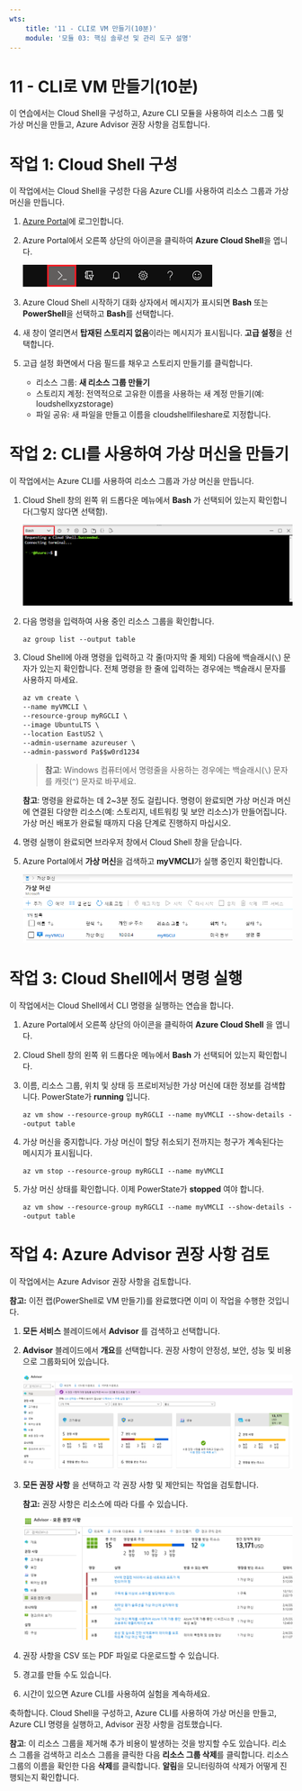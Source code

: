 ```yaml
---
wts:
    title: '11 - CLI로 VM 만들기(10분)'
    module: '모듈 03: 핵심 솔루션 및 관리 도구 설명'
---
```

# 11 - CLI로 VM 만들기(10분)

이 연습에서는 Cloud Shell을 구성하고, Azure CLI 모듈을 사용하여 리소스 그룹 및 가상 머신을 만들고, Azure Advisor 권장 사항을 검토합니다. 

# 작업 1: Cloud Shell 구성 

이 작업에서는 Cloud Shell을 구성한 다음 Azure CLI를 사용하여 리소스 그룹과 가상 머신을 만듭니다.  

1. [Azure Portal](https://portal.azure.com)에 로그인합니다.

2. Azure Portal에서 오른쪽 상단의 아이콘을 클릭하여 **Azure Cloud Shell**을 엽니다.

    ![Azure Portal의 Azure Cloud Shell 아이콘 스크린샷.](../images/1002.png)
   
3. Azure Cloud Shell 시작하기 대화 상자에서 메시지가 표시되면 **Bash** 또는 **PowerShell**을 선택하고 **Bash**를 선택합니다. 

4. 새 창이 열리면서 **탑재된 스토리지 없음**이라는 메시지가 표시됩니다. **고급 설정**을 선택합니다.

5. 고급 설정 화면에서 다음 필드를 채우고 스토리지 만들기를 클릭합니다.
    - 리소스 그룹: **새 리소스 그룹 만들기**
    - 스토리지 계정: 전역적으로 고유한 이름을 사용하는 새 계정 만들기(예: loudshellxyzstorage)
    - 파일 공유: 새 파일을 만들고 이름을 cloudshellfileshare로 지정합니다.


# 작업 2: CLI를 사용하여 가상 머신을 만들기

이 작업에서는 Azure CLI를 사용하여 리소스 그룹과 가상 머신을 만듭니다.

1. Cloud Shell 창의 왼쪽 위 드롭다운 메뉴에서 **Bash** 가 선택되어 있는지 확인합니다(그렇지 않다면 선택함).

    ![Bash 드롭다운이 강조 표시된 Azure Portal Azure Cloud Shell의 스크린샷.](../images/1002a.png)


2. 다음 명령을 입력하여 사용 중인 리소스 그룹을 확인합니다.

    ```cli
    az group list --output table
    ```

4. Cloud Shell에 아래 명령을 입력하고 각 줄(마지막 줄 제외) 다음에 백슬래시(`\`) 문자가 있는지 확인합니다. 전체 명령을 한 줄에 입력하는 경우에는 백슬래시 문자를 사용하지 마세요. 

    ```cli
    az vm create \
    --name myVMCLI \
    --resource-group myRGCLI \
    --image UbuntuLTS \
    --location EastUS2 \
    --admin-username azureuser \
    --admin-password Pa$$w0rd1234
    ```

    >**참고**: Windows 컴퓨터에서 명령줄을 사용하는 경우에는 백슬래시(`\`) 문자를 캐럿(`^`) 문자로 바꾸세요.

    **참고**: 명령을 완료하는 데 2~3분 정도 걸립니다. 명령이 완료되면 가상 머신과 머신에 연결된 다양한 리소스(예: 스토리지, 네트워킹 및 보안 리소스)가 만들어집니다. 가상 머신 배포가 완료될 때까지 다음 단계로 진행하지 마십시오. 

5. 명령 실행이 완료되면 브라우저 창에서 Cloud Shell 창을 닫습니다.

6. Azure Portal에서 **가상 머신**을 검색하고 **myVMCLI**가 실행 중인지 확인합니다.

    ![myVMPS가 실행 중인 가상 머신 페이지의 스크린샷.](../images/1101.png)


# 작업 3: Cloud Shell에서 명령 실행

이 작업에서는 Cloud Shell에서 CLI 명령을 실행하는 연습을 합니다. 

1. Azure Portal에서 오른쪽 상단의 아이콘을 클릭하여 **Azure Cloud Shell** 을 엽니다.

2. Cloud Shell 창의 왼쪽 위 드롭다운 메뉴에서 **Bash** 가 선택되어 있는지 확인합니다.

3. 이름, 리소스 그룹, 위치 및 상태 등 프로비저닝한 가상 머신에 대한 정보를 검색합니다. PowerState가 **running** 입니다.

    ```cli
    az vm show --resource-group myRGCLI --name myVMCLI --show-details --output table 
    ```

4. 가상 머신을 중지합니다. 가상 머신이 할당 취소되기 전까지는 청구가 계속된다는 메시지가 표시됩니다. 

    ```cli
    az vm stop --resource-group myRGCLI --name myVMCLI
    ```

5. 가상 머신 상태를 확인합니다. 이제 PowerState가 **stopped** 여야 합니다.

    ```cli
    az vm show --resource-group myRGCLI --name myVMCLI --show-details --output table 
    ```

# 작업 4: Azure Advisor 권장 사항 검토

이 작업에서는 Azure Advisor 권장 사항을 검토합니다.

   **참고:** 이전 랩(PowerShell로 VM 만들기)를 완료했다면 이미 이 작업을 수행한 것입니다. 

1. **모든 서비스** 블레이드에서 **Advisor** 를 검색하고 선택합니다. 

2. **Advisor** 블레이드에서 **개요**를 선택합니다. 권장 사항이 안정성, 보안, 성능 및 비용으로 그룹화되어 있습니다. 

    ![Advisor 개요 페이지의 스크린샷. ](../images/1103.png)

3. **모든 권장 사항** 을 선택하고 각 권장 사항 및 제안되는 작업을 검토합니다. 

    **참고:** 권장 사항은 리소스에 따라 다를 수 있습니다. 

    ![Advisor 모든 권장 사항 페이지의 스크린샷. ](../images/1104.png)

4. 권장 사항을 CSV 또는 PDF 파일로 다운로드할 수 있습니다. 

5. 경고를 만들 수도 있습니다. 

6. 시간이 있으면 Azure CLI를 사용하여 실험을 계속하세요. 

축하합니다. Cloud Shell을 구성하고, Azure CLI를 사용하여 가상 머신을 만들고, Azure CLI 명령을 실행하고, Advisor 권장 사항을 검토했습니다.

**참고**: 이 리소스 그룹을 제거해 추가 비용이 발생하는 것을 방지할 수도 있습니다. 리소스 그룹을 검색하고 리소스 그룹을 클릭한 다음 **리소스 그룹 삭제**를 클릭합니다. 리소스 그룹의 이름을 확인한 다음 **삭제**를 클릭합니다. **알림**을 모니터링하여 삭제가 어떻게 진행되는지 확인합니다.
